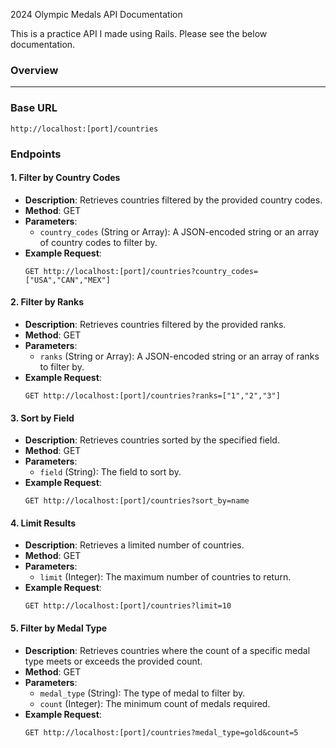 2024 Olympic Medals API Documentation

This is a practice API I made using Rails. Please see the below documentation.

### Overview


---

### Base URL
`http://localhost:[port]/countries`

### Endpoints

#### 1. Filter by Country Codes
- **Description**: Retrieves countries filtered by the provided country codes.
- **Method**: GET
- **Parameters**:
  - `country_codes` (String or Array): A JSON-encoded string or an array of country codes to filter by.
- **Example Request**:
  ```http
  GET http://localhost:[port]/countries?country_codes=["USA","CAN","MEX"]
  ```

#### 2. Filter by Ranks
- **Description**: Retrieves countries filtered by the provided ranks.
- **Method**: GET
- **Parameters**:
  - `ranks` (String or Array): A JSON-encoded string or an array of ranks to filter by.
- **Example Request**:
  ```http
  GET http://localhost:[port]/countries?ranks=["1","2","3"]
  ```

#### 3. Sort by Field
- **Description**: Retrieves countries sorted by the specified field.
- **Method**: GET
- **Parameters**:
  - `field` (String): The field to sort by.
- **Example Request**:
  ```http
  GET http://localhost:[port]/countries?sort_by=name
  ```

#### 4. Limit Results
- **Description**: Retrieves a limited number of countries.
- **Method**: GET
- **Parameters**:
  - `limit` (Integer): The maximum number of countries to return.
- **Example Request**:
  ```http
  GET http://localhost:[port]/countries?limit=10
  ```

#### 5. Filter by Medal Type
- **Description**: Retrieves countries where the count of a specific medal type meets or exceeds the provided count.
- **Method**: GET
- **Parameters**:
  - `medal_type` (String): The type of medal to filter by.
  - `count` (Integer): The minimum count of medals required.
- **Example Request**:
  ```http
  GET http://localhost:[port]/countries?medal_type=gold&count=5
  ```
